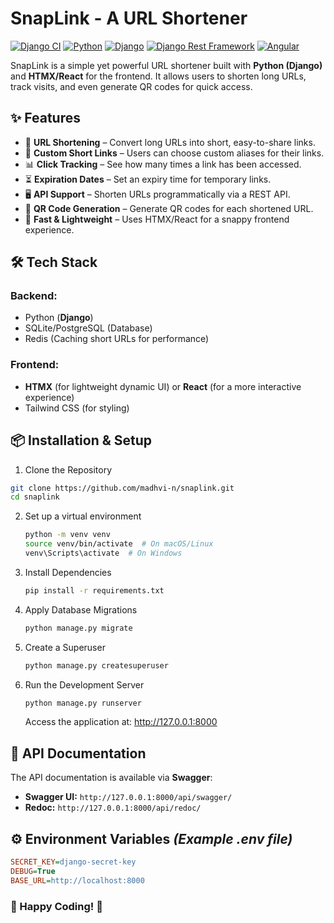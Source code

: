 # SnapLink - A URL Shortener

[![Django CI](https://github.com/madhvi-n/mailstorm/actions/workflows/django.yml/badge.svg?branch=main)](https://github.com/madhvi-n/mailstorm/actions/workflows/django.yml)
[![Python](https://img.shields.io/badge/Python-3.11-blue)](https://www.python.org/)
[![Django](https://img.shields.io/badge/Django-5.1-brightgreen?style=flat&logo=django&logoColor=white)](https://www.djangoproject.com/)
[![Django Rest Framework](https://img.shields.io/badge/Django_Rest_Framework-3.15-red)](https://www.django-rest-framework.org/)
[![Angular](https://img.shields.io/badge/Angular-19-blueviolet)](https://angular.io/)

SnapLink is a simple yet powerful URL shortener built with **Python (Django)** and **HTMX/React** for the frontend. It allows users to shorten long URLs, track visits, and even generate QR codes for quick access.

## ✨ Features

- 🔗 **URL Shortening** – Convert long URLs into short, easy-to-share links.
- 🎨 **Custom Short Links** – Users can choose custom aliases for their links.
- 📊 **Click Tracking** – See how many times a link has been accessed.
- ⏳ **Expiration Dates** – Set an expiry time for temporary links.
- 🖥 **API Support** – Shorten URLs programmatically via a REST API.
- 📸 **QR Code Generation** – Generate QR codes for each shortened URL.
- 🚀 **Fast & Lightweight** – Uses HTMX/React for a snappy frontend experience.

## 🛠 Tech Stack

### **Backend:**

- Python (**Django**)
- SQLite/PostgreSQL (Database)
- Redis (Caching short URLs for performance)

### **Frontend:**

- **HTMX** (for lightweight dynamic UI) or **React** (for a more interactive experience)
- Tailwind CSS (for styling)

## 📦 Installation & Setup

1. Clone the Repository

  ```sh
  git clone https://github.com/madhvi-n/snaplink.git
  cd snaplink
  ```

2. Set up a virtual environment

    ```bash
    python -m venv venv
    source venv/bin/activate  # On macOS/Linux
    venv\Scripts\activate  # On Windows
    ```

3. Install Dependencies

    ```bash
    pip install -r requirements.txt
    ```

4. Apply Database Migrations

    ```bash
    python manage.py migrate
    ```

5. Create a Superuser

    ```bash
    python manage.py createsuperuser
    ```

6. Run the Development Server

    ```bash
    python manage.py runserver
    ```

    Access the application at: <http://127.0.0.1:8000>

## 📝 API Documentation

The API documentation is available via **Swagger**:

- **Swagger UI:** `http://127.0.0.1:8000/api/swagger/`
- **Redoc:** `http://127.0.0.1:8000/api/redoc/`

## ⚙️ Environment Variables *(Example .env file)*

```ini
SECRET_KEY=django-secret-key
DEBUG=True
BASE_URL=http://localhost:8000
```

### 🎉 Happy Coding! 🚀
